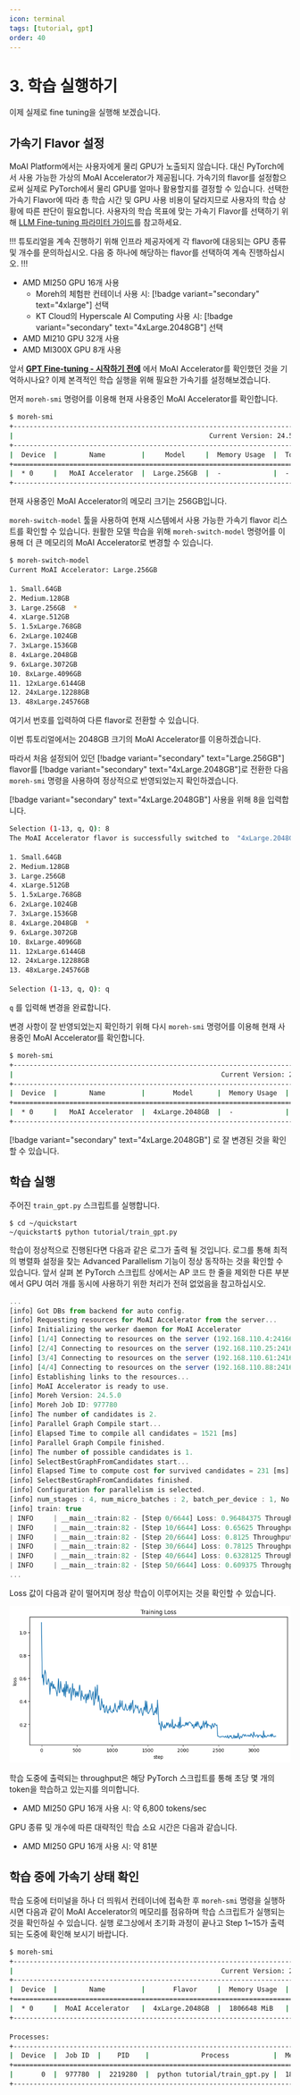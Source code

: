 ```yaml
---
icon: terminal
tags: [tutorial, gpt]
order: 40
---
```


# 3. 학습 실행하기

이제 실제로 fine tuning을 실행해 보겠습니다.

## 가속기 Flavor 설정

MoAI Platform에서는 사용자에게 물리 GPU가 노출되지 않습니다. 대신 PyTorch에서 사용 가능한 가상의 MoAI Accelerator가 제공됩니다. 가속기의 flavor를 설정함으로써 실제로 PyTorch에서 물리 GPU를 얼마나 활용할지를 결정할 수 있습니다. 선택한 가속기 Flavor에 따라 총 학습 시간 및 GPU 사용 비용이 달라지므로 사용자의 학습 상황에 따른 판단이 필요합니다. 사용자의 학습 목표에 맞는 가속기 Flavor를 선택하기 위해 [LLM Fine-tuning 파라미터 가이드](/Supported_Documents/LLM_param_guide.md)를 참고하세요.

!!!
튜토리얼을 계속 진행하기 위해 인프라 제공자에게 각 flavor에 대응되는 GPU 종류 및 개수를 문의하십시오. 다음 중 하나에 해당하는 flavor를 선택하여 계속 진행하십시오.
!!!


- AMD MI250 GPU 16개 사용
    - Moreh의 체험판 컨테이너 사용 시: [!badge variant="secondary" text="4xlarge"] 선택 
    - KT Cloud의 Hyperscale AI Computing 사용 시: [!badge variant="secondary" text="4xLarge.2048GB"] 선택
- AMD MI210 GPU 32개 사용
- AMD MI300X GPU 8개 사용

앞서 [**GPT Fine-tuning - 시작하기 전에**](index.md) 에서 MoAI Accelerator를 확인했던 것을 기억하시나요? 이제 본격적인 학습 실행을 위해 필요한 가속기를 설정해보겠습니다.

먼저  `moreh-smi` 명령어를 이용해 현재 사용중인 MoAI Accelerator를 확인합니다.

```bash
$ moreh-smi
+--------------------------------------------------------------------------------------------------+
|                                                 Current Version: 24.5.0  Latest Version: 24.5.0  |
+--------------------------------------------------------------------------------------------------+
|  Device  |        Name         |     Model     |  Memory Usage  |  Total Memory  |  Utilization  |
+==================================================================================================+
|  * 0     |   MoAI Accelerator  |  Large.256GB  |  -             |  -             |  -            |
+--------------------------------------------------------------------------------------------------+
```

현재 사용중인 MoAI Accelerator의 메모리 크기는 256GB입니다. 

`moreh-switch-model` 툴을 사용하여 현재 시스템에서 사용 가능한 가속기 flavor 리스트를 확인할 수 있습니다. 원활한 모델 학습을 위해 `moreh-switch-model` 명령어를 이용해 더 큰 메모리의 MoAI Accelerator로 변경할 수 있습니다. 

```bash
$ moreh-switch-model
Current MoAI Accelerator: Large.256GB

1. Small.64GB 
2. Medium.128GB 
3. Large.256GB  *
4. xLarge.512GB 
5. 1.5xLarge.768GB 
6. 2xLarge.1024GB 
7. 3xLarge.1536GB 
8. 4xLarge.2048GB 
9. 6xLarge.3072GB 
10. 8xLarge.4096GB 
11. 12xLarge.6144GB 
12. 24xLarge.12288GB 
13. 48xLarge.24576GB 
```

여기서 번호를 입력하여 다른 flavor로 전환할 수 있습니다. 

이번 튜토리얼에서는 2048GB 크기의 MoAI Accelerator를 이용하겠습니다.

따라서 처음 설정되어 있던 [!badge variant="secondary" text="Large.256GB"] flavor를 [!badge variant="secondary" text="4xLarge.2048GB"]로 전환한 다음 `moreh-smi` 명령을 사용하여 정상적으로 반영되었는지 확인하겠습니다. 


[!badge variant="secondary" text="4xLarge.2048GB"] 사용을 위해 8을 입력합니다.

```bash
Selection (1-13, q, Q): 8
The MoAI Accelerator flavor is successfully switched to  "4xLarge.2048GB".

1. Small.64GB 
2. Medium.128GB 
3. Large.256GB 
4. xLarge.512GB 
5. 1.5xLarge.768GB 
6. 2xLarge.1024GB 
7. 3xLarge.1536GB 
8. 4xLarge.2048GB  *
9. 6xLarge.3072GB 
10. 8xLarge.4096GB 
11. 12xLarge.6144GB 
12. 24xLarge.12288GB 
13. 48xLarge.24576GB 

Selection (1-13, q, Q): q
```

`q` 를 입력해 변경을 완료합니다.

변경 사항이 잘 반영되었는지 확인하기 위해 다시 `moreh-smi` 명령어를 이용해 현재 사용중인 MoAI Accelerator를 확인합니다.

```bash
$ moreh-smi
+-----------------------------------------------------------------------------------------------------+
|                                                    Current Version: 24.5.0  Latest Version: 24.5.0  |
+-----------------------------------------------------------------------------------------------------+
|  Device  |        Name         |       Model      |  Memory Usage  |  Total Memory  |  Utilization  |
+=====================================================================================================+
|  * 0     |   MoAI Accelerator  |  4xLarge.2048GB  |  -             |  -             |  -            |
+-----------------------------------------------------------------------------------------------------+
```

[!badge variant="secondary" text="4xLarge.2048GB"] 로 잘 변경된 것을 확인할 수 있습니다.



## 학습 실행

주어진 `train_gpt.py` 스크립트를 실행합니다.

```
$ cd ~/quickstart
~/quickstart$ python tutorial/train_gpt.py
```

학습이 정상적으로 진행된다면 다음과 같은 로그가 출력 될 것입니다. 로그를 통해 최적의 병렬화 설정을 찾는 Advanced Parallelism 기능이 정상 동작하는 것을 확인할 수 있습니다. 앞서 살펴 본 PyTorch 스크립트 상에서는 AP 코드 한 줄을 제외한 다른 부분에서 GPU 여러 개를 동시에 사용하기 위한 처리가 전혀 없었음을 참고하십시오.

```jsx
...
[info] Got DBs from backend for auto config.
[info] Requesting resources for MoAI Accelerator from the server...
[info] Initializing the worker daemon for MoAI Accelerator
[info] [1/4] Connecting to resources on the server (192.168.110.4:24166)...
[info] [2/4] Connecting to resources on the server (192.168.110.25:24166)...
[info] [3/4] Connecting to resources on the server (192.168.110.61:24166)...
[info] [4/4] Connecting to resources on the server (192.168.110.88:24166)...
[info] Establishing links to the resources...
[info] MoAI Accelerator is ready to use.
[info] Moreh Version: 24.5.0
[info] Moreh Job ID: 977780
[info] The number of candidates is 2.
[info] Parallel Graph Compile start...
[info] Elapsed Time to compile all candidates = 1521 [ms]
[info] Parallel Graph Compile finished.
[info] The number of possible candidates is 1.
[info] SelectBestGraphFromCandidates start...
[info] Elapsed Time to compute cost for survived candidates = 231 [ms]
[info] SelectBestGraphFromCandidates finished.
[info] Configuration for parallelism is selected.
[info] num_stages : 4, num_micro_batches : 2, batch_per_device : 1, No TP, recomputation : false, distribute_param : true
[info] train: true
| INFO     | __main__:train:82 - [Step 0/6644] Loss: 0.96484375 Throughput: 1134.75 tokens/sec
| INFO     | __main__:train:82 - [Step 10/6644] Loss: 0.65625 Throughput: 7088.29 tokens/sec
| INFO     | __main__:train:82 - [Step 20/6644] Loss: 0.8125 Throughput: 6683.68 tokens/sec
| INFO     | __main__:train:82 - [Step 30/6644] Loss: 0.78125 Throughput: 6928.45 tokens/sec
| INFO     | __main__:train:82 - [Step 40/6644] Loss: 0.6328125 Throughput: 6836.38 tokens/sec
| INFO     | __main__:train:82 - [Step 50/6644] Loss: 0.609375 Throughput: 6757.83 tokens/sec
...
```

Loss 값이 다음과 같이 떨어지며  정상 학습이 이루어지는 것을 확인할 수 있습니다.

![](./img/training_loss.png)

학습 도중에 출력되는 throughput은 해당 PyTorch 스크립트를 통해 초당 몇 개의 token을 학습하고 있는지를 의미합니다.

- AMD MI250 GPU 16개 사용 시: 약 6,800 tokens/sec

GPU 종류 및 개수에 따른 대략적인 학습 소요 시간은 다음과 같습니다.

- AMD MI250 GPU 16개 사용 시: 약 81분

## 학습 중에 가속기 상태 확인

학습 도중에 터미널을 하나 더 띄워서 컨테이너에 접속한 후 `moreh-smi` 명령을 실행하시면 다음과 같이 MoAI Accelerator의 메모리를 점유하며 학습 스크립트가 실행되는 것을 확인하실 수 있습니다. 실행 로그상에서 초기화 과정이 끝나고 Step 1~15가 출력되는 도중에 확인해 보시기 바랍니다.

```bash
$ moreh-smi
+-----------------------------------------------------------------------------------------------------+
|                                                    Current Version: 24.5.0  Latest Version: 24.5.0  |
+-----------------------------------------------------------------------------------------------------+
|  Device  |        Name         |       Flavor     |  Memory Usage  |  Total Memory  |  Utilization  |
+=====================================================================================================+
|  * 0     |  MoAI Accelerator   |  4xLarge.2048GB  |  1806648 MiB   |  2096640 MiB   |    71%        |
+-----------------------------------------------------------------------------------------------------+

Processes:
+----------------------------------------------------------------------------------+
|  Device  |  Job ID  |    PID    |             Process           |  Memory Usage  |
+==================================================================================+
|       0  |  977780  |  2219280  |  python tutorial/train_gpt.py |  1806648 MiB   |
+----------------------------------------------------------------------------------+
```
